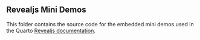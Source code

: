 ## Revealjs Mini Demos

This folder contains the source code for the embedded mini demos used in the Quarto [Revealjs documentation](https://quarto.org/docs/presentation/revealjs/).
